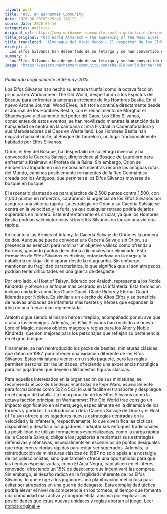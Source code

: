 ```yaml
---
layout: post
title: "Hoy, en Warhammer Community"
date: 2025-06-08T05:25:45.243122
source_date: 2025-05-16
categories: noticias
original_url: https://www.warhammer-community.com/en-gb/articles/ozijmoha/old-world-almanack-the-awakening-of-the-wood-elves/
title_original: "Old World Almanack – The awakening of the Wood Elves - Warhammer Community"
title_translated: "Almanaque del Viejo Mundo – El despertar de los Elfos Silvanos - Comunidad Warhammer"
excerpt: >
  Los Elfos Silvanos han despertado de su letargo y se han convertido en la octava facción central de Warhammer: The Old World. Con el renacimiento de Morghur y el creciente poder del Caos, los Elfos Silvanos están decididos a proteger su hogar en el Bosque de Laurelorn de la amenaza de los Hombres Bestia. Liderados por Orion, el Rey del Bosque, y su Cacería Salvaje, los Elfos se embarcan en una misión urgente para derrotar a Kralmaw, el Profeta de la Ruina. Este emocionante escenario promete una batalla épica llena de estrategia y rapidez, donde el destino de los Elfos Silvanos pende de un hilo.
summary: >
  Los Elfos Silvanos han despertado de su letargo y se han convertido en la octava facción central de Warhammer: The Old World. Con el renacimiento de Morghur y el creciente poder del Caos, los Elfos Silvanos están decididos a proteger su hogar en el Bosque de Laurelorn de la amenaza de los Hombres Bestia. Liderados por Orion, el Rey del Bosque, y su Cacería Salvaje, los Elfos se embarcan en una misión urgente para derrotar a Kralmaw, el Profeta de la Ruina. Este emocionante escenario promete una batalla épica llena de estrategia y rapidez, donde el destino de los Elfos Silvanos pende de un hilo.
image: "https://assets.warhammer-community.com/the-old-world-banner-test.jpg"
---
```


*Publicado originalmente el 16-may-2025.*

Los Elfos Silvanos han hecho su entrada triunfal como la octava facción principal en Warhammer: The Old World, despertando a los Espíritus del Bosque para enfrentar la amenaza creciente de los Hombres Bestia. En el nuevo Arcane Journal: Wood Elves, la historia continúa directamente desde el Journal de los Hombres Bestia, con el renacimiento de Morghur el Shadowgave y el aumento del poder del Caos. Los Elfos Silvanos, conscientes de estos eventos, se han movilizado mientras la atención de la humanidad se centra en la campaña contra Frydaal la Cadenaforjadora y sus Merodeadores del Caos en Westerland. Los Hombres Bestia han migrado hacia el norte, al Bosque de Laurelorn, un lugar tradicionalmente habitado por Elfos Silvanos.

Orion, el Rey del Bosque, ha despertado de su letargo invernal y ha convocado la Cacería Salvaje, dirigiéndose al Bosque de Laurelorn para enfrentar a Kralmaw, el Profeta de la Ruina. Sin embargo, Orion se encuentra atrapado en una emboscada mientras recorre las antiguas rutas del Mundo, caminos posiblemente remanentes de la Red Geomántica creada por los Antiguos, que permiten a los Elfos Silvanos moverse de bosque en bosque.

El escenario planteado es para ejércitos de 2,500 puntos contra 1,500, con 2,000 puntos en refuerzos, capturando la urgencia de los Elfos Silvanos por asegurar una victoria rápida. La estrategia de Orion y su Cacería Salvaje se centra en la velocidad y la furia, ya que cualquier retraso podría dejarlos superados en número. Este enfrentamiento es crucial, ya que los Hombres Bestia podrían salir victoriosos si los Elfos Silvanos no logran una victoria rápida.

En cuanto a las Armies of Infamy, la Cacería Salvaje de Orion es la primera de dos. Aunque se puede convocar una Cacería Salvaje sin Orion, su presencia es esencial para nominar un objetivo valioso como ofrenda a Kurnous, ganando puntos de victoria adicionales por eliminarlo. Esta formación de Elfos Silvanos es distinta, enfocándose en la carga y la caballería en lugar de disparar desde la retaguardia. Sin embargo, mantienen su fragilidad característica, lo que significa que si son atrapados, podrían tener dificultades en una guerra de desgaste.

Por otro lado, el Host of Talsyn, liderado por Araloth, representa a los Noble Kindreds y ofrece un enfoque más centrado en la infantería. Esta formación incluye unidades como los Glade Guard, Glade Riders y Eternal Guard, lideradas por Nobles. Es similar a un ejército de Altos Elfos y se beneficia de nuevas unidades de infantería más fuertes y héroes que expanden la idea de una fuerza más regimentada.

Araloth sigue siendo el mismo héroe intrépido, acompañado por su ave que ataca a los enemigos. Además, los Elfos Silvanos han recibido un nuevo Lore of Magic, nuevos objetos mágicos y reglas para los Alter y Noble Kindreds, que son mejoras para los personajes que reflejan su pertenencia en el gran bosque.

Finalmente, se han reintroducido los packs de bestias, miniaturas clásicas que datan de 1987, para ofrecer una variación diferente de los Elfos Silvanos. Estas miniaturas vienen en un solo paquete, pero las reglas permiten personalizar las unidades, ofreciendo una experiencia nostálgica para los jugadores que deseen utilizar estas figuras clásicas.

Para aquellos interesados en la organización de sus miniaturas, se recomienda el uso de bandejas imantadas de ImpriWars, especialmente para formaciones como 5x2 o 5x3, lo cual facilita el transporte y despliegue en el campo de batalla.
La incorporación de los Elfos Silvanos como la octava facción principal en Warhammer: The Old World trae consigo un impacto significativo en el metajuego, especialmente en la dinámica de los torneos y partidas. La introducción de la Cacería Salvaje de Orion y el Host of Talsyn ofrece a los jugadores nuevas estrategias centradas en la velocidad y la infantería, respectivamente, lo que diversifica las tácticas disponibles y desafía a los jugadores a adaptar sus enfoques tradicionales. La posibilidad de utilizar formaciones especializadas, como la carga rápida de la Cacería Salvaje, obliga a los jugadores a replantear sus estrategias defensivas y ofensivas, especialmente en escenarios de puntos desiguales que requieren victorias rápidas para evitar ser superados. Además, la reintroducción de miniaturas clásicas de 1987 no solo apela a la nostalgia de los coleccionistas, sino que también ofrece una oportunidad para que las tiendas especializadas, como El Arca Negra, capitalicen en el interés renovado, ofreciendo un 15% de descuento que incentivará las compras. Sin embargo, el desafío radica en la fragilidad inherente de los Elfos Silvanos, lo que exige a los jugadores una planificación meticulosa para evitar ser atrapados en una guerra de desgaste. Esta complejidad táctica podría elevar el nivel de competencia en los torneos, al tiempo que fomenta una comunidad más activa y comprometida, ansiosa por explorar las posibilidades que estas nuevas unidades y reglas aportan al juego.
[Leer noticia original ➜](https://www.warhammer-community.com/en-gb/articles/ozijmoha/old-world-almanack-the-awakening-of-the-wood-elves/)
